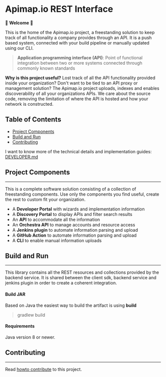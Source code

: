 Apimap.io REST Interface
===

🎉 **Welcome** 🎉

This is the home of the Apimap.io project, a freestanding solution to keep track of all functionality a company
provides through an API. It is a push based system, connected with your build pipeline or manually updated using our CLI.

> **Application programming interface (API)**: Point of functional integration between two or more systems connected
> through commonly known standards

**Why is this project useful?** Lost track of all the API functionality provided inside your organization? Don't want
to be tied to an API proxy or management solution? The Apimap.io project uploads, indexes and enables discoverability of all
your organizations APIs. We care about the source code, removing the limitation of where the API is hosted and how your
network is constructed.


## Table of Contents

* [Project Components](#project-components)
* [Build and Run](#build-and-run)
* [Contributing](#contributing)

I want to know more of the technical details and implementation guides: [DEVELOPER.md](DEVELOPER.md)

## Project Components
___
This is a complete software solution consisting of a collection of freestanding components. Use only the components you
find useful, create the rest to custom fit your organization.

- A **Developer Portal** with wizards and implementation information
- A **Discovery Portal** to display APIs and filter search results
- An **API** to accommodate all the information
- An **Orchestra API** to manage accounts and resource access
- A **Jenkins plugin** to automate information parsing and upload
- A **GitHub Action** to automate information parsing and upload
- A **CLI** to enable manual information uploads

## Build and Run
___

This library contains all the REST resources and collections provided by the backend service. It is shared between the 
client sdk, backend service and jenkins plugin in order to create a coherent integration.

#### Build JAR

Based on Java the easiest way to build the artifact is using **build**

> gradlew build

#### Requirements

Java version 8 or newer. 

## Contributing
___

Read [howto contribute](CONTRIBUTING.md) to this project.